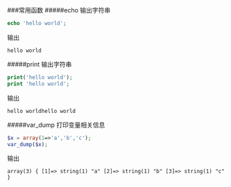 ###常用函数
#####echo
输出字符串
```php
echo 'hello world';
```
输出
```text
hello world
```
#####print
输出字符串
```php
print('hello world');
print 'hello world';
```
输出
```text
hello worldhello world
```
#####var_dump
打印变量相关信息
```php
$x = array(1=>'a','b','c');
var_dump($x);
```
输出
```text
array(3) { [1]=> string(1) "a" [2]=> string(1) "b" [3]=> string(1) "c" }
```